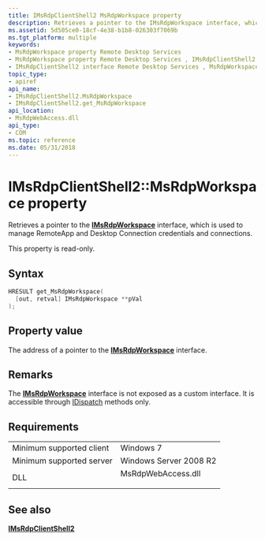 ```yaml
---
title: IMsRdpClientShell2 MsRdpWorkspace property
description: Retrieves a pointer to the IMsRdpWorkspace interface, which is used to manage RemoteApp and Desktop Connection credentials and connections.
ms.assetid: 5d505ce0-18cf-4e38-b1b8-026303f7069b
ms.tgt_platform: multiple
keywords:
- MsRdpWorkspace property Remote Desktop Services
- MsRdpWorkspace property Remote Desktop Services , IMsRdpClientShell2 interface
- IMsRdpClientShell2 interface Remote Desktop Services , MsRdpWorkspace property
topic_type:
- apiref
api_name:
- IMsRdpClientShell2.MsRdpWorkspace
- IMsRdpClientShell2.get_MsRdpWorkspace
api_location:
- MsRdpWebAccess.dll
api_type:
- COM
ms.topic: reference
ms.date: 05/31/2018
---
```


# IMsRdpClientShell2::MsRdpWorkspace property

Retrieves a pointer to the [**IMsRdpWorkspace**](imsrdpworkspace.md) interface, which is used to manage RemoteApp and Desktop Connection credentials and connections.

This property is read-only.

## Syntax


```C++
HRESULT get_MsRdpWorkspace(
  [out, retval] IMsRdpWorkspace **pVal
);
```



## Property value

The address of a pointer to the [**IMsRdpWorkspace**](imsrdpworkspace.md) interface.

## Remarks

The [**IMsRdpWorkspace**](imsrdpworkspace.md) interface is not exposed as a custom interface. It is accessible through [IDispatch](/windows/desktop/com/exposing-methods-through-idispatch) methods only.

## Requirements



|                                     |                                                                                               |
|-------------------------------------|-----------------------------------------------------------------------------------------------|
| Minimum supported client<br/> | Windows 7<br/>                                                                          |
| Minimum supported server<br/> | Windows Server 2008 R2<br/>                                                             |
| DLL<br/>                      | <dl> <dt>MsRdpWebAccess.dll</dt> </dl> |



## See also

<dl> <dt>

[**IMsRdpClientShell2**](imsrdpclientshell2.md)
</dt> </dl>

 

